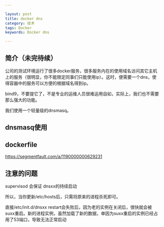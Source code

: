 ```yaml
---

layout: post
title: docker dns
category: 技术
tags: Docker
keywords: Docker dns

---
```


## 简介（未完待续）

公司的测试环境运行了很多docker服务，很多服务内在的使用域名访问其它主机上的服务（很明显，你不能限定同事们只能使用ip）。这时，便需要一个dns，使得容器中的服务可以方便的根据域名得到ip。

bind9，不要提它了，不是专业的运维人员很难运用自如，实际上，我们也不需要那么强大的功能。

我们使用一个轻量级的dnsmasq。

## dnsmasq使用



## dockerfile


https://segmentfault.com/a/1190000000629231

## 注意的问题


supervisod 会保证 dnsxx的持续启动

所以，当你更新/etc/hosts后，只需将原来的进程杀死即可。

直接/etc/init.d/dnsxx restart会失败后，因为老的实例在关闭后，很快就会被suxx重启。新的进程实例，虽然加载了新的数据，单因为suxx重启的实例已经占用了53端口，导致无法正常启动